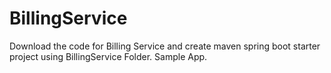 # BillingService
Download the code for Billing Service and create maven spring boot starter project using BillingService Folder. Sample App.
